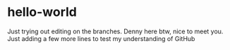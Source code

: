 # hello-world

Just trying out editing on the branches.
Denny here btw, nice to meet you.
Just adding a few more lines
to test my understanding of GitHub
